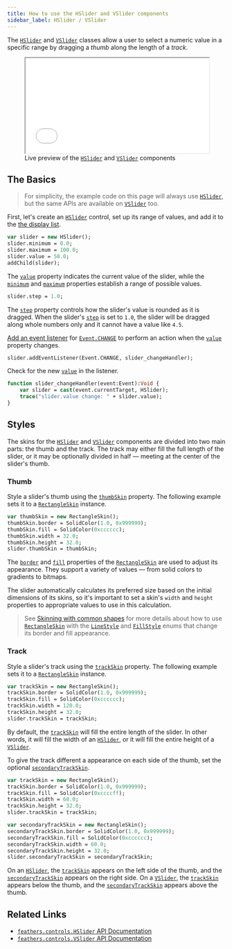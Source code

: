 ```yaml
---
title: How to use the HSlider and VSlider components
sidebar_label: HSlider / VSlider
---
```


The [`HSlider`](https://api.feathersui.com/current/feathers/controls/HSlider.html) and [`VSlider`](https://api.feathersui.com/current/feathers/controls/VSlider.html) classes allow a user to select a numeric value in a specific range by dragging a _thumb_ along the length of a _track_.

<figure>
<iframe src="/learn/haxe-openfl/samples/slider.html" width="100%" height="220"></iframe>
<figcaption>Live preview of the <a href="https://api.feathersui.com/current/feathers/controls/HSlider.html"><code>HSlider</code></a> and <a href="https://api.feathersui.com/current/feathers/controls/VSlider.html"><code>VSlider</code></a> components</figcaption>
</figure>

## The Basics

> For simplicity, the example code on this page will always use [`HSlider`](https://api.feathersui.com/current/feathers/controls/HSlider.html), but the same APIs are available on [`VSlider`](https://api.feathersui.com/current/feathers/controls/VSlider.html) too.

First, let's create an [`HSlider`](https://api.feathersui.com/current/feathers/controls/HSlider.html) control, set up its range of values, and add it to the [the display list](https://books.openfl.org/openfl-developers-guide/display-programming/basics-of-display-programming.html).

```haxe
var slider = new HSlider();
slider.minimum = 0.0;
slider.maximum = 100.0;
slider.value = 50.0;
addChild(slider);
```

The [`value`](https://api.feathersui.com/current/feathers/controls/supportClasses/BaseSlider.html#value) property indicates the current value of the slider, while the [`minimum`](https://api.feathersui.com/current/feathers/controls/supportClasses/BaseSlider.html#minimum) and [`maximum`](https://api.feathersui.com/current/feathers/controls/supportClasses/BaseSlider.html#maximum) properties establish a range of possible values.

```haxe
slider.step = 1.0;
```

The [`step`](https://api.feathersui.com/current/feathers/controls/supportClasses/BaseSlider.html#step) property controls how the slider's value is rounded as it is dragged. When the slider's [`step`](https://api.feathersui.com/current/feathers/controls/supportClasses/BaseSlider.html#step) is set to `1.0`, the slider will be dragged along whole numbers only and it cannot have a value like `4.5`.

[Add an event listener](https://books.openfl.org/openfl-developers-guide/handling-events/basics-of-handling-events.html) for [`Event.CHANGE`](https://api.openfl.org/openfl/events/Event.html#CHANGE) to perform an action when the [`value`](https://api.feathersui.com/current/feathers/controls/supportClasses/BaseSlider.html#value) property changes.

```haxe
slider.addEventListener(Event.CHANGE, slider_changeHandler);
```

Check for the new [`value`](https://api.feathersui.com/current/feathers/controls/supportClasses/BaseSlider.html#value) in the listener.

```haxe
function slider_changeHandler(event:Event):Void {
    var slider = cast(event.currentTarget, HSlider);
    trace("slider.value change: " + slider.value);
}
```

## Styles

The skins for the [`HSlider`](https://api.feathersui.com/current/feathers/controls/HSlider.html) and [`VSlider`](https://api.feathersui.com/current/feathers/controls/VSlider.html) components are divided into two main parts: the thumb and the track. The track may either fill the full length of the slider, or it may be optionally divided in half — meeting at the center of the slider's thumb.

### Thumb

Style a slider's thumb using the [`thumbSkin`](https://api.feathersui.com/current/feathers/controls/supportClasses/BaseSlider.html#thumbSkin) property. The following example sets it to a [`RectangleSkin`](https://api.feathersui.com/current/feathers/skins/RectangleSkin.html) instance.

```haxe
var thumbSkin = new RectangleSkin();
thumbSkin.border = SolidColor(1.0, 0x999999);
thumbSkin.fill = SolidColor(0xcccccc);
thumbSkin.width = 32.0;
thumbSkin.height = 32.0;
slider.thumbSkin = thumbSkin;
```

The [`border`](https://api.feathersui.com/current/feathers/skins/BaseGraphicsPathSkin.html#border) and [`fill`](https://api.feathersui.com/current/feathers/skins/BaseGraphicsPathSkin.html#fill) properties of the [`RectangleSkin`](https://api.feathersui.com/current/feathers/skins/RectangleSkin.html) are used to adjust its appearance. They support a variety of values — from solid colors to gradients to bitmaps.

The slider automatically calculates its preferred size based on the initial dimensions of its skins, so it's important to set a skin's `width` and `height` properties to appropriate values to use in this calculation.

> See [Skinning with common shapes](./shape-skins.md) for more details about how to use [`RectangleSkin`](https://api.feathersui.com/current/feathers/skins/RectangleSkin.html) with the [`LineStyle`](https://api.feathersui.com/current/feathers/graphics/LineStyle.html) and [`FillStyle`](https://api.feathersui.com/current/feathers/graphics/FillStyle.html) enums that change its border and fill appearance.

### Track

Style a slider's track using the [`trackSkin`](https://api.feathersui.com/current/feathers/controls/supportClasses/BaseSlider.html#trackSkin) property. The following example sets it to a [`RectangleSkin`](https://api.feathersui.com/current/feathers/skins/RectangleSkin.html) instance.

```haxe
var trackSkin = new RectangleSkin();
trackSkin.border = SolidColor(1.0, 0x999999);
trackSkin.fill = SolidColor(0xcccccc);
trackSkin.width = 120.0;
trackSkin.height = 32.0;
slider.trackSkin = trackSkin;
```

By default, the [`trackSkin`](https://api.feathersui.com/current/feathers/controls/supportClasses/BaseSlider.html#trackSkin) will fill the entire length of the slider. In other words, it will fill the width of an [`HSlider`](https://api.feathersui.com/current/feathers/controls/HSlider.html), or it will fill the entire height of a [`VSlider`](https://api.feathersui.com/current/feathers/controls/VSlider.html).

To give the track different a appearance on each side of the thumb, set the optional [`secondaryTrackSkin`](https://api.feathersui.com/current/feathers/controls/supportClasses/BaseSlider.html#secondaryTrackSkin).

```haxe
var trackSkin = new RectangleSkin();
trackSkin.border = SolidColor(1.0, 0x999999);
trackSkin.fill = SolidColor(0xccccff);
trackSkin.width = 60.0;
trackSkin.height = 32.0;
slider.trackSkin = trackSkin;

var secondaryTrackSkin = new RectangleSkin();
secondaryTrackSkin.border = SolidColor(1.0, 0x999999);
secondaryTrackSkin.fill = SolidColor(0xcccccc);
secondaryTrackSkin.width = 60.0;
secondaryTrackSkin.height = 32.0;
slider.secondaryTrackSkin = secondaryTrackSkin;
```

On an [`HSlider`](https://api.feathersui.com/current/feathers/controls/HSlider.html), the [`trackSkin`](https://api.feathersui.com/current/feathers/controls/supportClasses/BaseSlider.html#trackSkin) appears on the left side of the thumb, and the [`secondaryTrackSkin`](https://api.feathersui.com/current/feathers/controls/supportClasses/BaseSlider.html#secondaryTrackSkin) appears on the right side. On a [`VSlider`](https://api.feathersui.com/current/feathers/controls/VSlider.html), the [`trackSkin`](https://api.feathersui.com/current/feathers/controls/supportClasses/BaseSlider.html#trackSkin) appears below the thumb, and the [`secondaryTrackSkin`](https://api.feathersui.com/current/feathers/controls/supportClasses/BaseSlider.html#secondaryTrackSkin) appears above the thumb.

## Related Links

- [`feathers.controls.HSlider` API Documentation](https://api.feathersui.com/current/feathers/controls/HSlider.html)
- [`feathers.controls.VSlider` API Documentation](https://api.feathersui.com/current/feathers/controls/VSlider.html)
